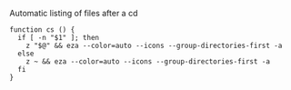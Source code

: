 

Automatic listing of files after a cd

```z
function cs () {
  if [ -n "$1" ]; then
    z "$@" && eza --color=auto --icons --group-directories-first -a
  else
    z ~ && eza --color=auto --icons --group-directories-first -a
  fi
}

```


